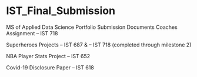 # IST_Final_Submission
MS of Applied Data Science Portfolio Submission Documents
Coaches Assignment
– IST 718 

Superheroes Projects 
– IST 687 & 
– IST 718 (completed through milestone 2)

NBA Player Stats Project 
– IST 652 

Covid-19 Disclosure Paper 
– IST 618 
